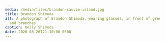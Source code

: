 ```yaml
---
media: /media/files/brandon-sauvie-island.jpg
title: Brandon Shimoda
alt: A photograph of Brandon Shimoda, wearing glasses, in front of green leaves
  and branches.
caption: Kelly Shimoda
date: 2020-08-26T21:10:00-0500
---
```

